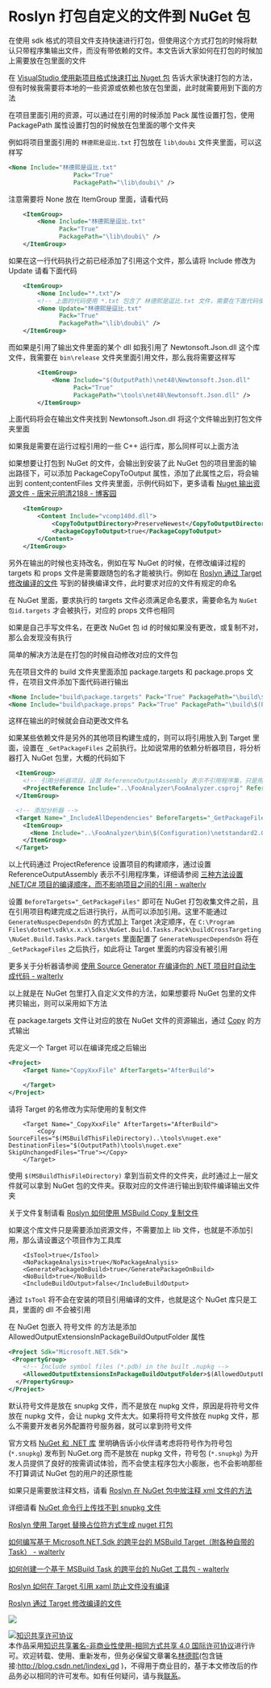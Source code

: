 
# Roslyn 打包自定义的文件到 NuGet 包

在使用 sdk 格式的项目文件支持快速进行打包，但使用这个方式打包的时候将默认只带程序集输出文件，而没有带依赖的文件。本文告诉大家如何在打包的时候加上需要放在包里面的文件

<!--more-->


<!-- CreateTime:2019/12/18 20:08:32 -->

<!-- csdn -->

<!-- 标签：Roslyn,MSBuild,编译器,nuget,打包 -->

在 [VisualStudio 使用新项目格式快速打出 Nuget 包](https://blog.lindexi.com/post/VisualStudio-%E4%BD%BF%E7%94%A8%E6%96%B0%E9%A1%B9%E7%9B%AE%E6%A0%BC%E5%BC%8F%E5%BF%AB%E9%80%9F%E6%89%93%E5%87%BA-Nuget-%E5%8C%85.html ) 告诉大家快速打包的方法，但有时候我需要将本地的一些资源或依赖也放在包里面，此时就需要用到下面的方法

在项目里面引用的资源，可以通过在引用的时候添加 Pack 属性设置打包，使用 PackagePath 属性设置打包的时候放在包里面的哪个文件夹

例如将项目里面引用的 `林德熙是逗比.txt` 打包放在 `lib\doubi` 文件夹里面，可以这样写

```xml
<None Include="林德熙是逗比.txt"
                  Pack="True"
                  PackagePath="\lib\doubi\" />
```

注意需要将 None 放在 ItemGroup 里面，请看代码

```xml
    <ItemGroup>
        <None Include="林德熙是逗比.txt"
              Pack="True"
              PackagePath="\lib\doubi\" />	
    </ItemGroup>
```

如果在这一行代码执行之前已经添加了引用这个文件，那么请将 Include 修改为 Update 请看下面代码

```xml
    <ItemGroup>
    	<None Include="*.txt"/>
    	<!-- 上面的代码使用 *.txt 包含了 林德熙是逗比.txt 文件，需要在下面代码使用更新 -->
        <None Update="林德熙是逗比.txt"
              Pack="True"
              PackagePath="\lib\doubi\" />	
    </ItemGroup>
```

而如果是引用了输出文件里面的某个 dll 如我引用了 Newtonsoft.Json.dll 这个库文件，我需要在 `bin\release` 文件夹里面引用文件，那么我将需要这样写

```xml
        <ItemGroup>
            <None Include="$(OutputPath)\net48\Newtonsoft.Json.dll"
                  Pack="True"
                  PackagePath="\tools\net48\Newtonsoft.Json.dll" />
        </ItemGroup>
```

上面代码将会在输出文件夹找到 Newtonsoft.Json.dll 将这个文件输出到打包文件夹里面

如果我是需要在运行过程引用的一些 C++ 运行库，那么同样可以上面方法

如果想要让打包到 NuGet 的文件，会输出到安装了此 NuGet 包的项目里面的输出路径下，可以添加 PackageCopyToOutput 属性，添加了此属性之后，将会输出到 content;contentFiles 文件夹里面，示例代码如下，更多请看 [Nuget 输出资源文件 - 唐宋元明清2188 - 博客园](https://www.cnblogs.com/kybs0/p/17943302 )

```xml
    <ItemGroup>
        <Content Include="vcomp140d.dll">
            <CopyToOutputDirectory>PreserveNewest</CopyToOutputDirectory>
            <PackageCopyToOutput>true</PackageCopyToOutput>
        </Content>
    </ItemGroup>
```

另外在输出的时候也支持改名，例如在写 NuGet 的时候，在修改编译过程的 targets 和 props 文件是需要跟随包的名才能被执行。例如在 [Roslyn 通过 Target 修改编译的文件](https://blog.lindexi.com/post/Roslyn-%E9%80%9A%E8%BF%87-Target-%E4%BF%AE%E6%94%B9%E7%BC%96%E8%AF%91%E7%9A%84%E6%96%87%E4%BB%B6.html ) 写到的替换编译文件，此时要求对应的文件有规定的命名

在 NuGet 里面，要求执行的 targets 文件必须满足命名要求，需要命名为 `NuGet包id.targets` 才会被执行，对应的 props 文件也相同

如果是自己手写文件名，在更改 NuGet 包 id 的时候如果没有更改，或复制不对，那么会发现没有执行

简单的解决方法是在打包的时候自动修改对应的文件包

先在项目文件的 build 文件夹里面添加 package.targets 和 package.props 文件，在项目文件添加下面代码进行输出

```xml
<None Include="build\package.targets" Pack="True" PackagePath="\build\$(PackageId).targets" />
<None Include="build\package.props" Pack="True" PackagePath="\build\$(PackageId).props" />
```

这样在输出的时候就会自动更改文件名

如果某些依赖文件是另外的其他项目构建生成的，则可以将引用放入到 Target 里面，设置在 `_GetPackageFiles` 之前执行。比如说常用的依赖分析器项目，将分析器打入 NuGet 包里，大概的代码如下

```xml
  <ItemGroup>
    <!-- 引用分析器项目，设置 ReferenceOutputAssembly 表示不引用程序集，只是用来设置构建顺序 -->
    <ProjectReference Include="..\FooAnalyzer\FooAnalyzer.csproj" ReferenceOutputAssembly="false" />
  </ItemGroup>

  <!-- 添加分析器 -->
  <Target Name="_IncludeAllDependencies" BeforeTargets="_GetPackageFiles">
    <ItemGroup>
      <None Include="..\FooAnalyzer\bin\$(Configuration)\netstandard2.0\**" Pack="True" PackagePath="analyzers\dotnet\cs" />
    </ItemGroup>
  </Target>
```

以上代码通过 ProjectReference 设置项目的构建顺序，通过设置 ReferenceOutputAssembly 表示不引用程序集，详细请参阅 [三种方法设置 .NET/C# 项目的编译顺序，而不影响项目之间的引用 - walterlv](https://blog.walterlv.com/post/affects-project-building-order.html )

设置 `BeforeTargets="_GetPackageFiles"` 即可在 NuGet 打包收集文件之前，且在引用项目构建完成之后进行执行，从而可以添加引用。这里不能通过 `GenerateNuspecDependsOn` 的方式加上 Target 决定顺序，在 `C:\Program Files\dotnet\sdk\x.x.x\Sdks\NuGet.Build.Tasks.Pack\buildCrossTargeting\NuGet.Build.Tasks.Pack.targets` 里面配置了 `GenerateNuspecDependsOn` 将在 `_GetPackageFiles` 之后执行，如此将让 Target 里面的内容没有被引用

更多关于分析器请参阅 [使用 Source Generator 在编译你的 .NET 项目时自动生成代码 - walterlv](https://blog.walterlv.com/post/generate-csharp-source-using-roslyn-source-generator )

以上就是在 NuGet 包里打入自定义文件的方法，如果想要将 NuGet 包里的文件拷贝输出，则可以采用如下方法

在 package.targets 文件让对应的放在 NuGet 文件的资源输出，通过 [Copy](https://blog.lindexi.com/post/Roslyn-%E5%A6%82%E4%BD%95%E4%BD%BF%E7%94%A8-MSBuild-Copy-%E5%A4%8D%E5%88%B6%E6%96%87%E4%BB%B6.html) 的方式输出

先定义一个 Target 可以在编译完成之后输出

```xml
<Project>
    <Target Name="CopyXxxFile" AfterTargets="AfterBuild">

    </Target>
</Project>
```

请将 Target 的名修改为实际使用的复制文件

```
    <Target Name="_CopyXxxFile" AfterTargets="AfterBuild">
        <Copy SourceFiles="$(MSBuildThisFileDirectory)..\tools\nuget.exe" DestinationFiles="$(OutputPath)\tools\nuget.exe" SkipUnchangedFiles="True"></Copy>
    </Target>
```

使用 `$(MSBuildThisFileDirectory)` 拿到当前文件的文件夹，此时通过上一层文件就可以拿到 NuGet 包的文件夹。获取对应的文件进行输出到软件编译输出文件夹

关于文件复制请看 [Roslyn 如何使用 MSBuild Copy 复制文件](https://blog.lindexi.com/post/Roslyn-%E5%A6%82%E4%BD%95%E4%BD%BF%E7%94%A8-MSBuild-Copy-%E5%A4%8D%E5%88%B6%E6%96%87%E4%BB%B6.html)

如果这个库文件只是需要添加资源文件，不需要加上 lib 文件，也就是不添加引用，那么请设置这个项目作为工具库

```
    <IsTool>true</IsTool>
    <NoPackageAnalysis>true</NoPackageAnalysis>
    <GeneratePackageOnBuild>true</GeneratePackageOnBuild>
    <NoBuild>true</NoBuild>
    <IncludeBuildOutput>false</IncludeBuildOutput>
```

通过 `IsTool` 将不会在安装的项目引用编译的文件，也就是这个 NuGet 库只是工具，里面的 dll 不会被引用

在 NuGet 包嵌入 符号文件 的方法是添加 AllowedOutputExtensionsInPackageBuildOutputFolder 属性

```xml
<Project Sdk="Microsoft.NET.Sdk">
 <PropertyGroup>
    <!-- Include symbol files (*.pdb) in the built .nupkg -->
    <AllowedOutputExtensionsInPackageBuildOutputFolder>$(AllowedOutputExtensionsInPackageBuildOutputFolder);.pdb</AllowedOutputExtensionsInPackageBuildOutputFolder>
  </PropertyGroup>
</Project>
```

默认符号文件是放在 snupkg 文件，而不是放在 nupkg 文件，原因是将符号文件放在 nupkg 文件，会让 nupkg 文件太大。如果将符号文件放在 nupkg 文件，那么不需要开发者另外配置符号服务器，就可以拿到符号文件

官方文档 [NuGet 和 .NET 库](https://docs.microsoft.com/zh-cn/dotnet/standard/library-guidance/nuget ) 里明确告诉小伙伴请考虑将符号作为符号包 (`*.snupkg`) 发布到 NuGet.org 而不是放在 nupkg 文件，符号包 (`*.snupkg`) 为开发人员提供了良好的按需调试体验，而不会使主程序包大小膨胀，也不会影响那些不打算调试 NuGet 包的用户的还原性能

如果只是需要放注释文档，请看 [Roslyn 在 NuGet 包中放注释 xml 文件的方法](https://blog.lindexi.com/post/Roslyn-%E5%9C%A8-NuGet-%E5%8C%85%E4%B8%AD%E6%94%BE%E6%B3%A8%E9%87%8A-xml-%E6%96%87%E4%BB%B6%E7%9A%84%E6%96%B9%E6%B3%95.html)

详细请看 [NuGet 命令行上传找不到 snupkg 文件](https://blog.lindexi.com/post/NuGet-%E5%91%BD%E4%BB%A4%E8%A1%8C%E4%B8%8A%E4%BC%A0%E6%89%BE%E4%B8%8D%E5%88%B0-snupkg-%E6%96%87%E4%BB%B6.html )

[Roslyn 使用 Target 替换占位符方式生成 nuget 打包](https://blog.lindexi.com/post/Roslyn-%E4%BD%BF%E7%94%A8-Target-%E6%9B%BF%E6%8D%A2%E5%8D%A0%E4%BD%8D%E7%AC%A6%E6%96%B9%E5%BC%8F%E7%94%9F%E6%88%90-nuget-%E6%89%93%E5%8C%85.html )

[如何编写基于 Microsoft.NET.Sdk 的跨平台的 MSBuild Target（附各种自带的 Task） - walterlv](https://blog.walterlv.com/post/write-msbuild-target.html#microsoftnetsdk-%E4%B8%BA%E6%88%91%E4%BB%AC%E6%8F%90%E4%BE%9B%E7%9A%84%E7%8E%B0%E6%88%90%E5%8F%AF%E7%94%A8%E7%9A%84-task )

[如何创建一个基于 MSBuild Task 的跨平台的 NuGet 工具包 - walterlv](https://blog.walterlv.com/post/create-a-cross-platform-msbuild-task-based-nuget-tool.html )

[Roslyn 如何在 Target 引用 xaml 防止文件没有编译](https://blog.lindexi.com/post/Roslyn-%E5%A6%82%E4%BD%95%E5%9C%A8-Target-%E5%BC%95%E7%94%A8-xaml-%E9%98%B2%E6%AD%A2%E6%96%87%E4%BB%B6%E6%B2%A1%E6%9C%89%E7%BC%96%E8%AF%91.html )

[Roslyn 通过 Target 修改编译的文件](https://blog.lindexi.com/post/Roslyn-%E9%80%9A%E8%BF%87-Target-%E4%BF%AE%E6%94%B9%E7%BC%96%E8%AF%91%E7%9A%84%E6%96%87%E4%BB%B6.html )

![](http://image.acmx.xyz/lindexi%2F20197917354626)





<a rel="license" href="http://creativecommons.org/licenses/by-nc-sa/4.0/"><img alt="知识共享许可协议" style="border-width:0" src="https://licensebuttons.net/l/by-nc-sa/4.0/88x31.png" /></a><br />本作品采用<a rel="license" href="http://creativecommons.org/licenses/by-nc-sa/4.0/">知识共享署名-非商业性使用-相同方式共享 4.0 国际许可协议</a>进行许可。欢迎转载、使用、重新发布，但务必保留文章署名[林德熙](http://blog.csdn.net/lindexi_gd)(包含链接:http://blog.csdn.net/lindexi_gd )，不得用于商业目的，基于本文修改后的作品务必以相同的许可发布。如有任何疑问，请与我[联系](mailto:lindexi_gd@163.com)。